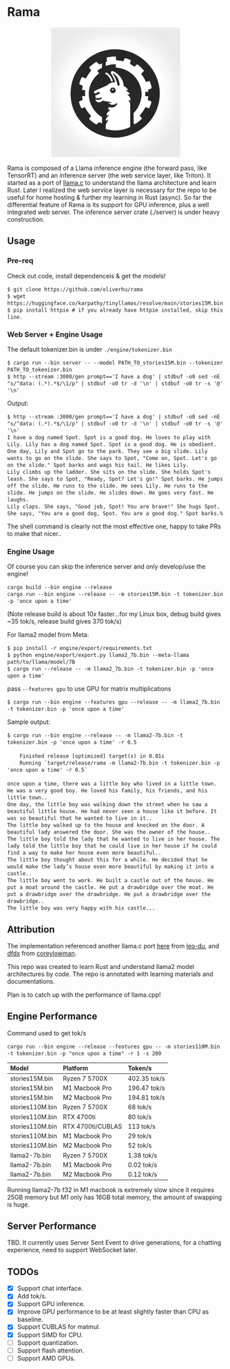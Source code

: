 # Rama

<p align="center">
  <img src="assets/rama.png" width="300" height="300" alt="Cute Llama">
</p>

Rama is composed of a Llama inference engine (the forward pass, like TensorRT) and an inference server (the web service layer, like Triton). It started as a port of [llama.c](https://github.com/karpathy/llama2.c) to understand the llama architecture and learn Rust. Later I realized the web service layer is necessary for the repo to be useful for home hosting & further my learning in Rust (async). So far the differential feature of Rama is its support for GPU inference, plus a well integrated web server. The inference server crate (./server) is under heavy construction.

## Usage
### Pre-req
Check out code, install dependenceis & get the models!
```
$ git clone https://github.com/oliverhu/rama
$ wget https://huggingface.co/karpathy/tinyllamas/resolve/main/stories15M.bin
$ pip install httpie # if you already have httpie installed, skip this line.
```
### Web Server + Engine Usage

The default tokenizer.bin is under `./engine/tokenizer.bin`
```
$ cargo run --bin server -- --model PATH_TO_stories15M.bin --tokenizer PATH_TO_tokenizer.bin
$ http --stream :3000/gen prompt=='I have a dog' | stdbuf -o0 sed -nE "s/^data: (.*).*$/\1/p" | stdbuf -o0 tr -d '\n' | stdbuf -o0 tr -s '@' '\n'
```
Output:
```
$ http --stream :3000/gen prompt=='I have a dog' | stdbuf -o0 sed -nE "s/^data: (.*).*$/\1/p" | stdbuf -o0 tr -d '\n' | stdbuf -o0 tr -s '@' '\n'
I have a dog named Spot. Spot is a good dog. He loves to play with Lily. Lily has a dog named Spot. Spot is a good dog. He is obedient.
One day, Lily and Spot go to the park. They see a big slide. Lily wants to go on the slide. She says to Spot, "Come on, Spot. Let's go on the slide." Spot barks and wags his tail. He likes Lily.
Lily climbs up the ladder. She sits on the slide. She holds Spot's leash. She says to Spot, "Ready, Spot? Let's go!" Spot barks. He jumps off the slide. He runs to the slide. He sees Lily. He runs to the slide. He jumps on the slide. He slides down. He goes very fast. He laughs.
Lily claps. She says, "Good job, Spot! You are brave!" She hugs Spot. She says, "You are a good dog, Spot. You are a good dog." Spot barks.%
```
The shell command is clearly not the most effective one, happy to take PRs to make that nicer..

### Engine Usage
Of course you can skip the inference server and only develop/use the engine!
```
cargo build --bin engine --release
cargo run --bin engine --release -- -m stories15M.bin -t tokenizer.bin -p 'once upon a time'
```
(Note release build is about 10x faster...for my Linux box, debug build gives ~35 tok/s,
release build gives 370 tok/s)

For llama2 model from Meta:
```
$ pip install -r engine/export/requirements.txt
$ python engine/export/export.py llama2_7b.bin --meta-llama path/to/llama/model/7B
$ cargo run --release -- -m llama2_7b.bin -t tokenizer.bin -p 'once upon a time'
```

pass `--features gpu` to use GPU for matrix multiplications
```
$ cargo run --bin engine --features gpu --release -- -m llama2_7b.bin -t tokenizer.bin -p 'once upon a time'
```


Sample output:
```
$ cargo run --bin engine --release -- -m llama2-7b.bin -t tokenizer.bin -p 'once upon a time' -r 0.5

    Finished release [optimized] target(s) in 0.01s
    Running `target/release/rama -m llama2-7b.bin -t tokenizer.bin -p 'once upon a time' -r 0.5`

once upon a time, there was a little boy who lived in a little town. He was a very good boy. He loved his family, his friends, and his little town..
One day, the little boy was walking down the street when he saw a beautiful little house. He had never seen a house like it before. It was so beautiful that he wanted to live in it..
The little boy walked up to the house and knocked on the door. A beautiful lady answered the door. She was the owner of the house..
The little boy told the lady that he wanted to live in her house. The lady told the little boy that he could live in her house if he could find a way to make her house even more beautiful..
The little boy thought about this for a while. He decided that he would make the lady’s house even more beautiful by making it into a castle..
The little boy went to work. He built a castle out of the house. He put a moat around the castle. He put a drawbridge over the moat. He put a drawbridge over the drawbridge. He put a drawbridge over the drawbridge..
The little boy was very happy with his castle...
```

## Attribution
The implementation referenced another llama.c port [here](https://github.com/leo-du/llama2.rs) from [leo-du](https://github.com/leo-du), and [dfdx](https://github.com/coreylowman/dfdx) from [coreylowman](https://github.com/coreylowman).

This repo was created to learn Rust and understand llama2 model architectures by code. The repo is annotated with learning materials and documentations.

Plan is to catch up with the performance of llama.cpp!

## Engine Performance
Command used to get tok/s
```
cargo run --bin engine --release --features gpu -- -m stories110M.bin  -t tokenizer.bin -p "once upon a time" -r 1 -s 200
```
Model           | Platform       | Token/s
:---------------|:------------------|:------------
stories15M.bin  | Ryzen 7 5700X     | 402.35 tok/s
stories15M.bin  | M1 Macbook Pro    | 196.47 tok/s
stories15M.bin  | M2 Macbook Pro    | 194.81 tok/s
stories110M.bin | Ryzen 7 5700X     | 68 tok/s
stories110M.bin | RTX 4700ti        | 80 tok/s
stories110M.bin | RTX 4700ti/CUBLAS | 113 tok/s
stories110M.bin | M1 Macbook Pro    | 29 tok/s
stories110M.bin | M2 Macbook Pro    | 52 tok/s
llama2-7b.bin   | Ryzen 7 5700X     | 1.38 tok/s
llama2-7b.bin   | M1 Macbook Pro    | 0.02 tok/s
llama2-7b.bin   | M2 Macbook Pro    | 0.12 tok/s


Running llama2-7b f32 in M1 macbook is extremely slow since it requires 25GB memory but M1 only has 16GB total memory, the amount of swapping is huge.

## Server Performance
TBD. It currently uses Server Sent Event to drive generations, for a chatting experience, need to support WebSocket later.

## TODOs
- [x] Support chat interface.
- [x] Add tok/s.
- [x] Support GPU inference.
- [x] Improve GPU performance to be at least slightly faster than CPU as baseline.
- [x] Support CUBLAS for matmul.
- [x] Support SIMD for CPU.
- [ ] Support quantization.
- [ ] Support flash attention.
- [ ] Support AMD GPUs.

